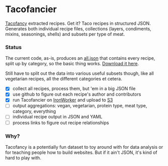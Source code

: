 # Tacofancier

[Tacofancy](https://github.com/sinker/tacofancy) extracted recipes. Get it? Taco recipes in structured JSON. Generates both individual recipe files, collections (layers, condiments, mixins, seasonings, shells) and subsets per type of meat.

### Status

The current code, as-is, produces an [all.json](https://s3.amazonaws.com/tacofancier/all.json) that contains every recipe, split up by category, so the basic thing works. [Download it here](https://s3.amazonaws.com/tacofancier/all.json).

Still have to split out the data into various useful subsets though, like all vegetarian recipes, all the different categories et cetera.

- [x] collect all recipes, process them, but 'em in a big JSON file
- [x] use github to figure out each recipe's author and contributors
- [x] run Tacofancier on [IronWorker](http://www.iron.io/worker) and upload to [S3](http://aws.amazon.com/s3)
- [ ] output aggregations: vegan, vegetarian, protein type, meat type, category, everything
- [ ] individual recipe output in JSON and YAML
- [ ] process links to figure out recipe relationships

### Why?

Tacofancy is a potentially fun dataset to toy around with for data analysis or for teaching people how to build websites. But if it ain't JSON, it's kind of hard to play with.